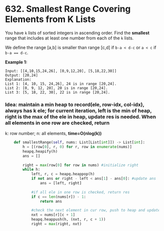 # 632. Smallest Range Covering Elements from K Lists

You have `k` lists of sorted integers in ascending order. Find the **smallest** range that includes at least one number from each of the `k` lists.

We define the range \[a,b\] is smaller than range \[c,d\] if `b-a < d-c` or `a < c` if `b-a == d-c`.

**Example 1:**

```text
Input: [[4,10,15,24,26], [0,9,12,20], [5,18,22,30]]
Output: [20,24]
Explanation: 
List 1: [4, 10, 15, 24,26], 24 is in range [20,24].
List 2: [0, 9, 12, 20], 20 is in range [20,24].
List 3: [5, 18, 22, 30], 22 is in range [20,24].
```

### Idea: maintain a min heap to record\(ele, row-idx, col-idx\), always has k ele; for current iteration, left is the min of heap, right is the max of the ele in heap, update res is needed. When all elements in one row are checked, return

 k: row number; n: all elements, **time=O\(nlog\(k\)\)**

```python
    def smallestRange(self, nums: List[List[int]]) -> List[int]:
        h = [(row[0], r, 0) for r, row in enumerate(nums)]
        heapq.heapify(h)        
        ans = []
        
        right = max(row[0] for row in nums) #initialize right       
        while h:
            left, r, c = heapq.heappop(h)
            if not ans or right - left < ans[1] - ans[0]: #update ans
                ans = [left, right]
                
            #if all ele in one row is checked, return res
            if c == len(nums[r]) - 1: 
                return ans
            
            #check the next element in cur row, push to heap and update right
            nxt = nums[r][c + 1]
            heapq.heappush(h, (nxt, r, c + 1))
            right = max(right, nxt)
```

